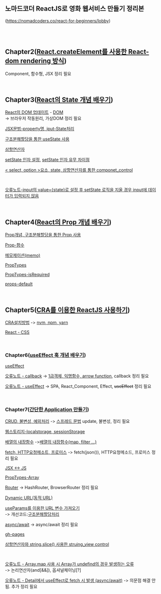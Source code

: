   ## 노마드코더 ReactJS로 영화 웹서비스 만들기 정리본
(https://nomadcoders.co/react-for-beginners/lobby)

<br/>
<br/>


## Chapter2([React.createElement를 사용한 React-dom rendering 방식](https://github.com/gyungsubLee/nomard_ReactJS_basic/issues/1))

Component, 함수형, JSX 정리 필요

<br/>

## Chapter3([React의 State 개념 배우기](https://github.com/gyungsubLee/nomard_ReactJS_basic/issues/2))

[React의 DOM 업데이트](https://github.com/gyungsubLee/nomard_ReactJS_basic/issues/2#issuecomment-1127236131)  -   [DOM](https://github.com/gyungsubLee/sparta_ReactJS_Basic/issues/1#issuecomment-1134208983)
<br/>-> 브라우저 작동원리, 가상DOM 정리 필요

[JSX문법-property명, iput-State처리](https://github.com/gyungsubLee/nomard_ReactJS_basic/issues/2#issuecomment-1128396367)

[구조분해할당을 통한 useState 사용](https://github.com/gyungsubLee/nomard_ReactJS_basic/issues/2#issuecomment-1127251571)

[삼항연산자](https://github.com/gyungsubLee/nomard_ReactJS_basic/issues/2#issuecomment-1128471304)

[setState 인자 설정](https://github.com/gyungsubLee/nomard_ReactJS_basic/issues/2#issuecomment-1128482191), [setState 인자 유무 차이점](https://github.com/gyungsubLee/nomard_ReactJS_basic/issues/2#issuecomment-1127323199)

[< select, option >요소, state, 삼항연산자를 통한 componet_control](https://github.com/gyungsubLee/nomard_ReactJS_basic/issues/2#issuecomment-1128532108)

<br/>

[오류노트-input의 value={state}로 설정 후 setState 로직을 지울 경우 input에 데이터가 입력되지 않음](https://github.com/gyungsubLee/nomard_ReactJS_basic/issues/2#issuecomment-1128440625)



<br/>

## Chapter4([React의 Prop 개념 배우기](https://github.com/gyungsubLee/nomard_ReactJS_basic/issues/3))

[Prop개념, 구조분해할당을 통한 Prop 사용](https://github.com/gyungsubLee/nomard_ReactJS_basic/issues/3#issuecomment-1128692390)

[Prop-함수](https://github.com/gyungsubLee/nomard_ReactJS_basic/issues/3#issuecomment-1128692390)

[메모제이션(memo)](https://github.com/gyungsubLee/nomard_ReactJS_basic/issues/3#issuecomment-1128778769)

[PropTypes](https://github.com/gyungsubLee/nomard_ReactJS_basic/issues/3#issuecomment-1128815476)

[PropTypes-isRequired](https://github.com/gyungsubLee/nomard_ReactJS_basic/issues/3#issuecomment-1128834587)

[props-default](https://github.com/gyungsubLee/nomard_ReactJS_basic/issues/3#issuecomment-1128838196)

<br/>

## Chapter5([CRA를 이용한 ReactJS 사용하기](https://github.com/gyungsubLee/nomard_ReactJS_basic/issues/4))

[CRA설치방법](https://github.com/gyungsubLee/nomard_ReactJS_basic/issues/4#issuecomment-1128882532) -> [nvm, npm, yarn](https://github.com/gyungsubLee/sparta_ReactJS_Basic/issues/1#issuecomment-1134724042)

[React - CSS ](https://github.com/gyungsubLee/nomard_ReactJS_basic/issues/4#issuecomment-1128985824)



<br/>


### Chapter6([useEffect 훅 개념 배우기](https://github.com/gyungsubLee/nomard_ReactJS_basic/issues/5))

  [useEffect](https://github.com/gyungsubLee/nomard_ReactJS_basic/issues/5#issuecomment-1129710634)

  [ 오류노트 - callback](https://github.com/gyungsubLee/nomard_ReactJS_basic/issues/5#issuecomment-1129519000)
  ->  [1급객체, 익명함수, arrow function](https://github.com/gyungsubLee/sparta_ReactJS_Basic/issues/1#issuecomment-1134610634), callback 정리 필요

  [오류노트 - useEffect](https://github.com/gyungsubLee/nomard_ReactJS_basic/issues/5#issuecomment-1131042191) 
  ->  SPA, React_Component, Effect, ~~useEffect~~ 정리 필요 

<br/>

### Chapter7([간단한 Application 만들기](https://github.com/gyungsubLee/nomard_ReactJS_basic/issues/6))

  [CRUD, 불변성, 예외처리](https://github.com/gyungsubLee/nomard_ReactJS_basic/issues/6#issuecomment-1131268396)
  -> [스프레드 문법](https://github.com/gyungsubLee/sparta_ReactJS_Basic/issues/1#issuecomment-1134632619) update, 불변성, 정리 필요

  [웹스토리지-localstorage, sessionStorage](https://velog.io/@dltjq2323/%EC%9B%B9-%EC%8A%A4%ED%86%A0%EB%A6%AC%EC%A7%80Web-Storage)

  [배열의 내장함수](https://github.com/gyungsubLee/nomard_ReactJS_basic/issues/6#issuecomment-1131409429) ->[배열의 내장함수(map, filter ...)](https://github.com/gyungsubLee/sparta_ReactJS_Basic/issues/1#issuecomment-1134671965)

  [fetch, HTTP요청메소트, 프로미스]() 
  -> fetch(json()), HTTP요청메소드, 프로미스 정리 필요

  [JSX <-> JS](https://github.com/gyungsubLee/nomard_ReactJS_basic/issues/6#issuecomment-1131585181)

  [PropTypes-Array](https://github.com/gyungsubLee/nomard_ReactJS_basic/issues/6#issuecomment-1132436270)

  [Router](https://github.com/gyungsubLee/nomard_ReactJS_basic/issues/6#issuecomment-1132459464) -> HashRouter, BrowserRouter 정리 필요

  [Dynamic URL(동적 URL)](https://github.com/gyungsubLee/nomard_ReactJS_basic/issues/6#issuecomment-1132492508)

  [useParams를 이용한 URL 변수 가져오기](https://github.com/gyungsubLee/nomard_ReactJS_basic/issues/6#issuecomment-1132492508)<br/>-> 개선코드:[구조분해할당처리](https://github.com/gyungsubLee/nomard_ReactJS_basic/issues/6#issuecomment-1132531345)
  

  [async/await](https://github.com/gyungsubLee/nomard_ReactJS_basic/issues/6#issuecomment-1132571022)
  -> async/await 정리 필요

  [gh-pages](https://github.com/gyungsubLee/nomard_ReactJS_basic/issues/6#issuecomment-1132935618)

  [삼항연산자와 string.slice() 사용한  struing_view control](https://github.com/gyungsubLee/nomard_ReactJS_basic/issues/6#issuecomment-1133060244)

  <br/>

  [오류노트 - Array.map 사용 시 Array가 undefind의 경우 발생하는 오류](https://github.com/gyungsubLee/nomard_ReactJS_basic/issues/6#issuecomment-1132426391) <br>
  -> 논리연산자(and[&&]), 옵셔널체이닝[?]

  [오류노트 - Detail에서 useEffect로 fetch 시 발생 (async/await)](https://github.com/gyungsubLee/nomard_ReactJS_basic/issues/6#issuecomment-1132570977) -> 의문점 해결 안됨. 추가 정리 필요
